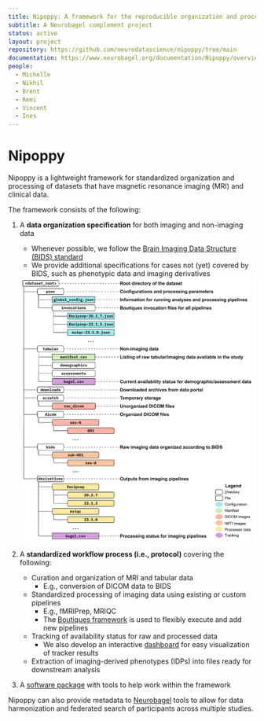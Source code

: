 ```yaml
---
title: Nipoppy: A framework for the reproducible organization and processing neuroimaging-clinical datasets
subtitle: A Neurobagel complement project
status: active
layout: project
repository: https://github.com/neurodatascience/nipoppy/tree/main
documentation: https://www.neurobagel.org/documentation/Nipoppy/overview/
people:
  - Michelle
  - Nikhil
  - Brent
  - Remi
  - Vincent
  - Ines
---
```


# Nipoppy

Nipoppy is a lightweight framework for standardized organization and processing of datasets that have magnetic resonance imaging (MRI) and clinical data. 

The framework consists of the following:

1. A **data organization specification** for both imaging and non-imaging data
    * Whenever possible, we follow the [Brain Imaging Data Structure (BIDS) standard](https://bids.neuroimaging.io/)
    * We provide additional specifications for cases not (yet) covered by BIDS, such as phenotypic data and imaging derivatives

    <img src="img/other/nipoppy_layout.jpg" alt="Nipoppy dataset layout" width="500">

2. A **standardized workflow process (i.e., protocol)** covering the following:
    * Curation and organization of MRI and tabular data
      * E.g., conversion of DICOM data to BIDS
    * Standardized processing of imaging data using existing or custom pipelines
      * E.g., fMRIPrep, MRIQC
      * The [Boutiques framework](https://boutiques.github.io/) is used to flexibly execute and add new pipelines
    * Tracking of availability status for raw and processed data
      * We also develop an interactive [dashboard](https://digest.neurobagel.org/) for easy visualization of tracker results
    * Extraction of imaging-derived phenotypes (IDPs) into files ready for downstream analysis
3. A [software package](https://github.com/neurodatascience/nipoppy/tree/main) with tools to help work within the framework

Nipoppy can also provide metadata to [Neurobagel](https://www.neurobagel.org/documentation/) tools to allow for data harmonization and federated search of participants across multiple studies.
